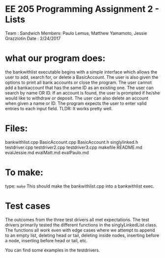 # EE 205 Programming Assignment 2 - Lists

Team   : Sandwich
Members: Paulo Lemus, Matthew Yamamoto, Jessie Grazziotin
Date   : 2/24/2017

# what our program does:

the bankwithlist executable begins with a simple interface which
allows the user to add, search for, or delete a BasicAccount.
The user is also given the options to print all bank accounts or close the program.
The user cannot add a bankaccount that has the same ID as an existing one.
The user can search by name OR ID. If an account is found, the user is
prompted if he/she would like to withdraw or deposit.
The user can also delete an account when given a name or ID.
The program expects the user to enter valid entries to each input field.
TLDR: It works pretty well.

# Files:

bankwithlist.cpp
BasicAccount.cpp
BasicAccount.h
singlylinked.h
testdriver.cpp
testdriver2.cpp
testdriver3.cpp
makefile
README.md
evalJessie.md
evalMatt.md
evalPaulo.md

# To make:

type: `make`
This should make the bankwithlist.cpp into a bankwithlist exec.

# Test cases

The outcomes from the three test drivers all met expectations.
The test drivers primarily tested the different functions in the
singlyLinkedList class. The functions all work even with edge cases
where we attempt to append to an empty list, deleting head or tail, 
deleting inside nodes, inserting before a node, inserting before
head or tail, etc.

You can find some examples in the testdrivers.
